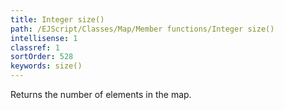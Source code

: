 ```yaml
---
title: Integer size()
path: /EJScript/Classes/Map/Member functions/Integer size()
intellisense: 1
classref: 1
sortOrder: 528
keywords: size()
---
```


Returns the number of elements in the map.


